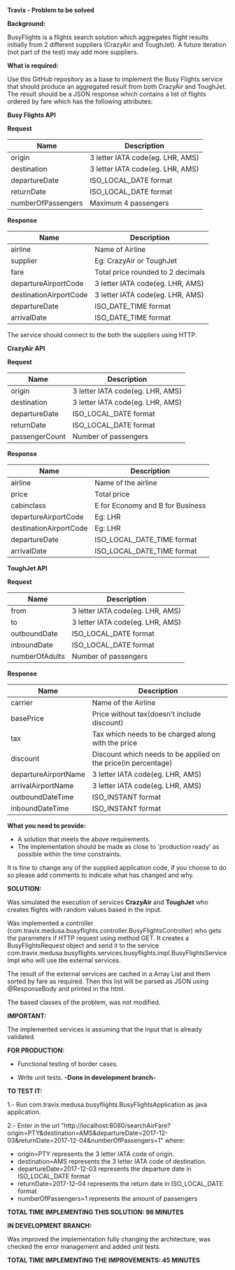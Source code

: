 **Travix - Problem to be solved**

**Background:**

BusyFlights is a flights search solution which aggregates flight results initially from 2 different suppliers (CrazyAir and ToughJet). A future iteration (not part of the test) may add more suppliers. 

**What is required:**

Use this GitHub repository as a base to implement the Busy Flights service that should produce an aggregated result from both CrazyAir and ToughJet.
The result should be a JSON response which contains a list of flights ordered by fare which has the following attributes:

**Busy Flights API**

**Request**

| Name | Description |
| ------ | ------ |
| origin | 3 letter IATA code(eg. LHR, AMS) |
| destination | 3 letter IATA code(eg. LHR, AMS) |
| departureDate | ISO_LOCAL_DATE format |
| returnDate | ISO_LOCAL_DATE format |
| numberOfPassengers | Maximum 4 passengers |

**Response**

| Name | Description |
| ------ | ------ |
| airline | Name of Airline |
| supplier | Eg: CrazyAir or ToughJet |
| fare | Total price rounded to 2 decimals |
| departureAirportCode | 3 letter IATA code(eg. LHR, AMS) |
| destinationAirportCode | 3 letter IATA code(eg. LHR, AMS) |
| departureDate | ISO_DATE_TIME format |
| arrivalDate | ISO_DATE_TIME format |

The service should connect to the both the suppliers using HTTP.

**CrazyAir API**

**Request**

| Name | Description |
| ------ | ------ |
| origin | 3 letter IATA code(eg. LHR, AMS) |
| destination | 3 letter IATA code(eg. LHR, AMS) |
| departureDate | ISO_LOCAL_DATE format |
| returnDate | ISO_LOCAL_DATE format |
| passengerCount | Number of passengers |

**Response**


| Name | Description |
| ------ | ------ |
| airline | Name of the airline |
| price | Total price |
| cabinclass | E for Economy and B for Business |
| departureAirportCode | Eg: LHR |
| destinationAirportCode | Eg: LHR |
| departureDate | ISO_LOCAL_DATE_TIME format |
| arrivalDate | ISO_LOCAL_DATE_TIME format |

**ToughJet API**

**Request**

| Name | Description |
| ------ | ------ |
| from | 3 letter IATA code(eg. LHR, AMS) |
| to | 3 letter IATA code(eg. LHR, AMS) |
| outboundDate |ISO_LOCAL_DATE format |
| inboundDate | ISO_LOCAL_DATE format |
| numberOfAdults | Number of passengers |

**Response**

| Name | Description |
| ------ | ------ |
| carrier | Name of the Airline |
| basePrice | Price without tax(doesn't include discount) |
| tax | Tax which needs to be charged along with the price |
| discount | Discount which needs to be applied on the price(in percentage) |
| departureAirportName | 3 letter IATA code(eg. LHR, AMS) |
| arrivalAirportName | 3 letter IATA code(eg. LHR, AMS) |
| outboundDateTime | ISO_INSTANT format |
| inboundDateTime | ISO_INSTANT format |

**What you need to provide:**

- A solution that meets the above requirements.
- The implementation should be made as close to 'production ready' as possible within the time constraints.

It is fine to change any of the supplied application code, if you choose to do so please add comments to indicate what has changed and why.

**SOLUTION:**

Was simulated the execution of services **CrazyAir** and **ToughJet** who creates flights with random values based in the input.

Was implemented a controller (com.travix.medusa.busyflights.controller.BusyFlightsController) who gets the parameters if HTTP request using method GET. It creates a BusyFlightsRequest object and send it to the service com.travix.medusa.busyflights.services.busyflights.impl.BusyFlightsServiceImpl who will use the external services.

The result of the external services are cached in a Array List and them sorted by fare as required. Then this list will be parsed as JSON using @ResponseBody and printed in the html.

The based classes of the problem, was not modified.

**IMPORTANT:**

The implemented services is assuming that the input that is already validated.

**FOR PRODUCTION:**

- Functional testing of border cases.

- Write unit tests. **-Done in development branch-**

**TO TEST IT:**

1.- Run com.travix.medusa.busyflights.BusyFlightsApplication as java application.

2.- Enter in the url "http://localhost:8080/searchAirFare?origin=PTY&destination=AMS&departureDate=2017-12-03&returnDate=2017-12-04&numberOfPassengers=1" where:

 - origin=PTY represents the 3 letter IATA code of origin.
 - destination=AMS represents the 3 letter IATA code of destination.
 - departureDate=2017-12-03 represents the departure date in ISO_LOCAL_DATE format
 - returnDate=2017-12-04 represents the return date in ISO_LOCAL_DATE format
 - numberOfPassengers=1 represents the amount of passengers
 
 **TOTAL TIME IMPLEMENTING THIS SOLUTION: 98 MINUTES**
 
 **IN DEVELOPMENT BRANCH:**
 
 Was improved the implementation fully changing the architecture, was checked the error management and added unit tests.
 
  **TOTAL TIME IMPLEMENTING THE IMPROVEMENTS: 45 MINUTES**